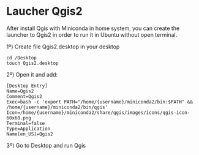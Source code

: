 # Laucher Qgis2

After install Qgis with Miniconda in home system, you can create the launcher to Qgis2 in order to run it in Ubuntu without open terminal.

1º) Create file Qgis2.desktop in your desktop

    cd /Desktop
    touch Qgis2.desktop

2º) Open it and add:

    [Desktop Entry]
    Name=Qgis2
    Comment=Qgis2
    Exec=bash -c 'export PATH="/home/{username}/miniconda2/bin:$PATH" && /home/{username}/miniconda2/bin/qgis'
    Icon=/home/{username}/miniconda2/share/qgis/images/icons/qgis-icon-60x60.png
    Terminal=false
    Type=Application
    Name[en_US]=Qgis2

3º) Go to Desktop and run Qgis






